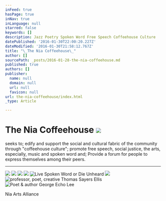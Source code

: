 ```yaml
---
inFeed: true
hasPage: true
inNav: true
inLanguage: null
starred: false
keywords: []
description: Jazz Poetry Spoken Word Free Speech Coffeehouse Culture
datePublished: '2016-01-30T22:00:20.227Z'
dateModified: '2016-01-30T21:58:12.767Z'
title: "\_The Nia Coffeehouse\_"
author: []
sourcePath: _posts/2016-01-28-the-nia-coffeehouse.md
published: true
authors: []
publisher:
  name: null
  domain: null
  url: null
  favicon: null
url: the-nia-coffeehouse/index.html
_type: Article

---
```

# The Nia Coffeehouse ![](https://s3-us-west-2.amazonaws.com/the-grid-img/p/d3ec3e8df3a3d8ae6e4745b8174a7ab5c5e64507.jpg)

seeks to; edify and support the social and cultural fabric of the community through "coffeehouse culture"; promote free speech, social justice, the arts, especially, music and spoken word and; Provide a forum for people to express themselves among their peers.  

****
![](https://s3-us-west-2.amazonaws.com/the-grid-img/p/c1637b70032302dfeb19710b273800ee750d19f9.jpg)
![](https://the-grid-user-content.s3-us-west-2.amazonaws.com/826e4bc6-b0d7-4989-8bd1-5341830fc16d.jpg)
![](https://s3-us-west-2.amazonaws.com/the-grid-img/p/2fd38d456514512d8287317ff48966340e6aef54.jpg)
![](https://s3-us-west-2.amazonaws.com/the-grid-img/p/07e6d851b40624c978691e840fa122acca52f56d.jpg)
![Live Spoken Word or Die Unheard](https://s3-us-west-2.amazonaws.com/the-grid-img/p/7e0275a955dea41aaee935267b48323360c99292.jpg)
![](https://the-grid-user-content.s3-us-west-2.amazonaws.com/1bea9f47-f45e-46f8-95a7-a66b08edcba4.jpg)
![professor, poet, creative Thomas Sayers Ellis](https://s3-us-west-2.amazonaws.com/the-grid-img/p/706fca1d1a56829f6af8303e3c0a16899cd849b1.jpg)
![Poet & author George Echo Lee ](https://s3-us-west-2.amazonaws.com/the-grid-img/p/f63387c87f09ba44d7af4cd13732f19965f072c4.jpg)

Nia Arts Alliance